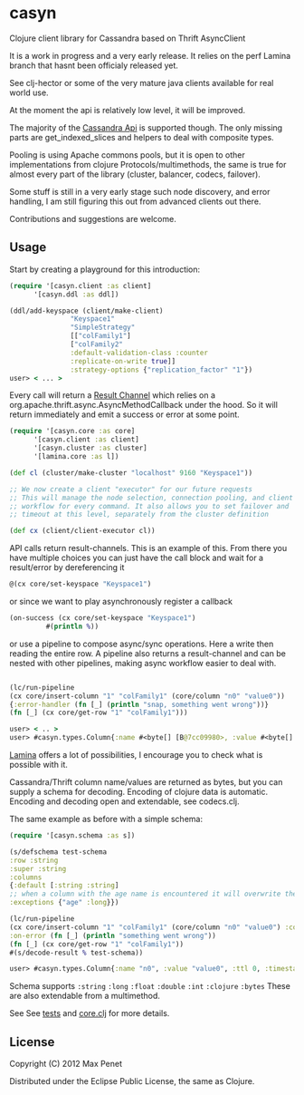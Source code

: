 # casyn

Clojure client library for Cassandra based on Thrift AsyncClient

It is a work in progress and a very early release.
It relies on the perf Lamina branch that hasnt been officialy released yet.

See clj-hector or some of the very mature java clients available for real world use.

At the moment the api is relatively low level, it will be improved.

The majority of the [Cassandra Api](http://wiki.apache.org/cassandra/API) is
supported though.
The only missing parts are get_indexed_slices and helpers to deal with
composite types.

Pooling is using Apache commons pools, but it is open to other
implementations from clojure Protocols/multimethods, the same is true for almost
every part of the library (cluster, balancer, codecs, failover).

Some stuff is still in a very early stage such node discovery, and
error handling, I am still figuring this out from advanced clients out there.

Contributions and suggestions are welcome.

## Usage

   Start by creating a playground for this introduction:

   ```clojure
(require '[casyn.client :as client]
         '[casyn.ddl :as ddl])

(ddl/add-keyspace (client/make-client)
                  "Keyspace1"
                  "SimpleStrategy"
                  [["colFamily1"]
                  ["colFamily2"
                  :default-validation-class :counter
                  :replicate-on-write true]]
                  :strategy-options {"replication_factor" "1"})
user> < ... >
   ```

   Every call will return a [Result Channel](https://github.com/ztellman/lamina/wiki/Result-Channels) which relies on a
   org.apache.thrift.async.AsyncMethodCallback under the hood. So it
   will return immediately and emit a success or error at some point.

   ```clojure
(require '[casyn.core :as core]
         '[casyn.client :as client]
         '[casyn.cluster :as cluster]
         '[lamina.core :as l])

(def cl (cluster/make-cluster "localhost" 9160 "Keyspace1"))

;; We now create a client "executor" for our future requests
;; This will manage the node selection, connection pooling, and client
;; workflow for every command. It also allows you to set failover and
;; timeout at this level, separately from the cluster definition

(def cx (client/client-executor cl))
```

   API calls return result-channels.
   This is an example of this. From there you have multiple choices
   you can just have the call block and wait for a result/error by dereferencing it

   ```clojure
   @(cx core/set-keyspace "Keyspace1")
   ```

   or since we want to play asynchronously register a callback

   ```clojure
(on-success (cx core/set-keyspace "Keyspace1")
            #(println %))
   ```

   or use a pipeline to compose async/sync operations.
   Here a write then reading the entire row.
   A pipeline also returns a result-channel and can be nested with other
   pipelines, making async workflow easier to deal with.

   ```clojure

(lc/run-pipeline
  (cx core/insert-column "1" "colFamily1" (core/column "n0" "value0"))
  {:error-handler (fn [_] (println "snap, something went wrong"))}
  (fn [_] (cx core/get-row "1" "colFamily1")))

user> < .. >
user> #casyn.types.Column{:name #<byte[] [B@7cc09980>, :value #<byte[] [B@489de27c>, :ttl 0, :timestamp 1332535710069564}
  ```

  [Lamina](https://github.com/ztellman/lamina) offers a lot of possibilities, I encourage you to check what is possible with it.


  Cassandra/Thrift column name/values are returned as bytes, but you can supply a schema for
  decoding.
  Encoding of clojure data is automatic.
  Encoding and decoding open and extendable, see codecs.clj.

  The same example as before with a simple schema:

  ```clojure
(require '[casyn.schema :as s])

(s/defschema test-schema
  :row :string
  :super :string
  :columns
{:default [:string :string]
 ;; when a column with the age name is encountered it will overwrite the defaults for decoding
 :exceptions {"age" :long}})

(lc/run-pipeline
  (cx core/insert-column "1" "colFamily1" (core/column "n0" "value0") :consistency :all)
  :on-error (fn [_] (println "something went wrong"))
  (fn [_] (cx core/get-row "1" "colFamily1"))
  #(s/decode-result % test-schema))

 user> #casyn.types.Column{:name "n0", :value "value0", :ttl 0, :timestamp 1332536503948650}
   ```

   Schema supports `:string` `:long`  `:float`  `:double` `:int`  `:clojure` `:bytes`
   These are also extendable from a multimethod.

   See See [tests](https://github.com/mpenet/casyn/blob/master/test/casyn/test/core.clj) and  [core.clj](https://github.com/mpenet/casyn/blob/master/src/casyn/core.clj) for more details.


## License

Copyright (C) 2012 Max Penet

Distributed under the Eclipse Public License, the same as Clojure.
